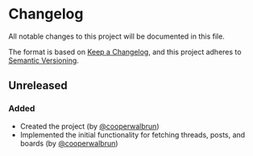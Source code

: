 # Changelog

All notable changes to this project will be documented in this file.

The format is based on [Keep a Changelog](https://keepachangelog.com/en/1.1.0/),
and this project adheres to [Semantic Versioning](https://semver.org/spec/v2.0.0.html).

## Unreleased

### Added

* Created the project (by [@cooperwalbrun](https://github.com/cooperwalbrun))
* Implemented the initial functionality for fetching threads, posts, and boards (by [@cooperwalbrun](https://github.com/cooperwalbrun))
